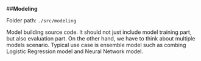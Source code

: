 ##**Modeling**

Folder path: `./src/modeling`

Model building source code. It should not just include model training part,
                                       but also evaluation part. On the other hand, we have to think about multiple 
                                       models scenario. Typical use case is ensemble model such as combing Logistic
                                        Regression model and Neural Network model.
